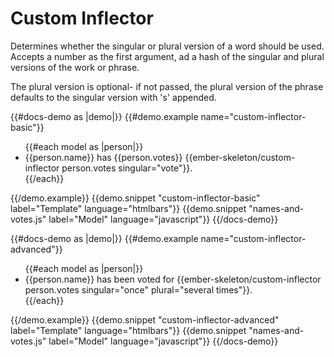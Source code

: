 # Custom Inflector

Determines whether the singular or plural version of a word should be used. Accepts a number as the first argument, ad a hash of the singular and plural versions of the work or phrase.

The plural version is optional- if not passed, the plural version of the phrase defaults to the singular version with 's' appended.

{{#docs-demo as |demo|}}
  {{#demo.example name="custom-inflector-basic"}}
    <ul> 
      {{#each model as |person|}}
        <li>{{person.name}} has {{person.votes}} {{ember-skeleton/custom-inflector person.votes singular="vote"}}.</li>
      {{/each}}
    </ul>
  {{/demo.example}}
  {{demo.snippet "custom-inflector-basic" label="Template" language="htmlbars"}}
  {{demo.snippet "names-and-votes.js" label="Model" language="javascript"}}
{{/docs-demo}}

{{#docs-demo as |demo|}}
  {{#demo.example name="custom-inflector-advanced"}}
    <ul> 
      {{#each model as |person|}}
        <li>{{person.name}} has been voted for {{ember-skeleton/custom-inflector person.votes singular="once" plural="several times"}}.</li>
      {{/each}}
    </ul>
  {{/demo.example}}
  {{demo.snippet "custom-inflector-advanced" label="Template" language="htmlbars"}}
  {{demo.snippet "names-and-votes.js" label="Model" language="javascript"}}
{{/docs-demo}}